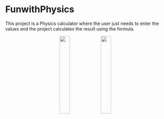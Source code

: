 # FunwithPhysics

This project is a Physics calculator where the user just needs to enter the values and the project calculates the result using the formula.

<p align="center">
  <img src="https://zephyrnet.com/wp-content/uploads/2020/07/watch-as-albert-einstein-explains-his-famous-formula-emcc2b2.jpg" width="25%">
  <img src="![Screenshot (280)](https://user-images.githubusercontent.com/60662775/121134911-9608d700-c851-11eb-8ad0-1b503afb5249.png)" width="25%">     
</p>

